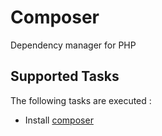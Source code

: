 Composer
========

Dependency manager for PHP

Supported Tasks
-----------------

The following tasks are executed :

  - Install [composer](https://getcomposer.org/)